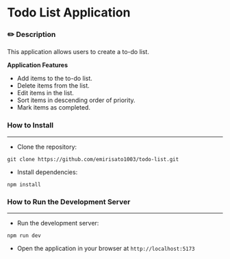 # Todo List Application

### ✏️ Description

This application allows users to create a to-do list.

**Application Features**

- Add items to the to-do list.
- Delete items from the list.
- Edit items in the list.
- Sort items in descending order of priority.
- Mark items as completed.

### How to Install

---

- Clone the repository:

```
git clone https://github.com/emirisato1003/todo-list.git
```

- Install dependencies:

```
npm install
```

### How to Run the Development Server

---

- Run the development server:

```
npm run dev
```

- Open the application in your browser at `http://localhost:5173`
